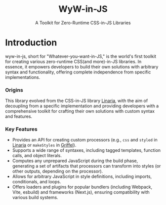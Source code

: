 <div align="center">
  <h1>WyW-in-JS</h1>
  <p>A Toolkit for Zero-Runtime CSS-in-JS Libraries</p>
</div>

# Introduction

wyw-in-js, short for "Whatever-you-want-in-JS," is the world's first toolkit for creating various zero-runtime CSS(and more)-in-JS libraries. In essence, it empowers developers to build their own solutions with arbitrary syntax and functionality, offering complete independence from specific implementations.

### Origins

This library evolved from the CSS-in-JS library [Linaria][1], with the aim of decoupling from a specific implementation and providing developers with a comprehensive toolkit for crafting their own solutions with custom syntax and features.

### Key Features

- Provides an API for creating custom processors (e.g., `css` and `styled` in [Linaria][1] or `makeStyles` in [Griffel][2]).
- Supports a wide range of syntaxes, including tagged templates, function calls, and object literals.
- Computes any unprepared JavaScript during the build phase, generating a set of artifacts that processors can transform into styles (or other outputs, depending on the processor).
- Allows for arbitrary JavaScript in style definitions, including imports, conditionals, and loops.
- Offers loaders and plugins for popular bundlers (including Webpack, Vite, esbuild) and frameworks (Next.js), ensuring compatibility with various build systems.

[1]: https://github.com/callstack/linaria
[2]: https://github.com/microsoft/griffel
